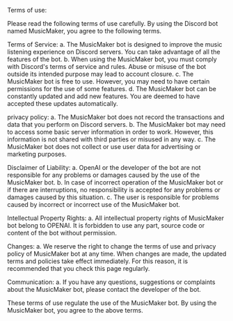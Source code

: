 Terms of use:

Please read the following terms of use carefully. By using the Discord bot named MusicMaker, you agree to the following terms.

Terms of Service: a. The MusicMaker bot is designed to improve the music listening experience on Discord servers. You can take advantage of all the features of the bot. b. When using the MusicMaker bot, you must comply with Discord's terms of service and rules. Abuse or misuse of the bot outside its intended purpose may lead to account closure. c. The MusicMaker bot is free to use. However, you may need to have certain permissions for the use of some features. d. The MusicMaker bot can be constantly updated and add new features. You are deemed to have accepted these updates automatically.

privacy policy: a. The MusicMaker bot does not record the transactions and data that you perform on Discord servers. b. The MusicMaker bot may need to access some basic server information in order to work. However, this information is not shared with third parties or misused in any way. c. The MusicMaker bot does not collect or use user data for advertising or marketing purposes.

Disclaimer of Liability: a. OpenAI or the developer of the bot are not responsible for any problems or damages caused by the use of the MusicMaker bot. b. In case of incorrect operation of the MusicMaker bot or if there are interruptions, no responsibility is accepted for any problems or damages caused by this situation. c. The user is responsible for problems caused by incorrect or incorrect use of the MusicMaker bot.

Intellectual Property Rights: a. All intellectual property rights of MusicMaker bot belong to OPENAI. It is forbidden to use any part, source code or content of the bot without permission.

Changes: a. We reserve the right to change the terms of use and privacy policy of MusicMaker bot at any time. When changes are made, the updated terms and policies take effect immediately. For this reason, it is recommended that you check this page regularly.

Communication: a. If you have any questions, suggestions or complaints about the MusicMaker bot, please contact the developer of the bot.

These terms of use regulate the use of the MusicMaker bot. By using the MusicMaker bot, you agree to the above terms.
